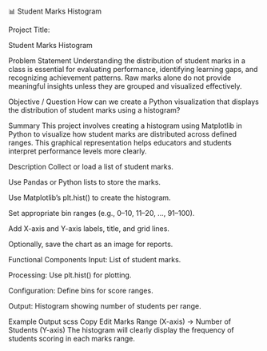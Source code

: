 📊 Student Marks Histogram


Project Title:

Student Marks Histogram

Problem Statement
Understanding the distribution of student marks in a class is essential for evaluating performance, identifying learning gaps, and recognizing achievement patterns. Raw marks alone do not provide meaningful insights unless they are grouped and visualized effectively.

Objective / Question
How can we create a Python visualization that displays the distribution of student marks using a histogram?

Summary
This project involves creating a histogram using Matplotlib in Python to visualize how student marks are distributed across defined ranges. This graphical representation helps educators and students interpret performance levels more clearly.

Description
Collect or load a list of student marks.

Use Pandas or Python lists to store the marks.

Use Matplotlib’s plt.hist() to create the histogram.

Set appropriate bin ranges (e.g., 0–10, 11–20, ..., 91–100).

Add X-axis and Y-axis labels, title, and grid lines.

Optionally, save the chart as an image for reports.

Functional Components
Input: List of student marks.

Processing: Use plt.hist() for plotting.

Configuration: Define bins for score ranges.

Output: Histogram showing number of students per range.

Example Output
scss
Copy
Edit
Marks Range (X-axis) → Number of Students (Y-axis)
The histogram will clearly display the frequency of students scoring in each marks range.


